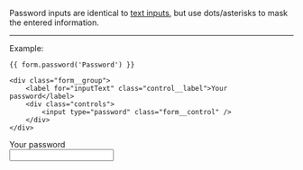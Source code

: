 Password inputs are identical to [text inputs](Text), but use dots/asterisks to mask the entered information.

----

Example:

	{{ form.password('Password') }}

	<div class="form__group">
        <label for="inputText" class="control__label">Your password</label>
        <div class="controls">
            <input type="password" class="form__control" />
		</div>
    </div>

<form class="form--horizontal">
<div class="form__group">
    <label for="inputText" class="control__label">Your password</label>
    <div class="controls">
        <input type="password" class="form__control" />
	</div>
</div>
</form>